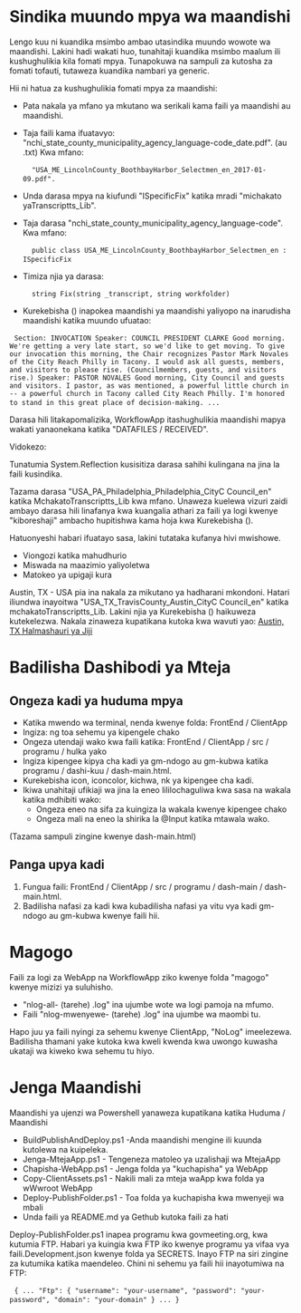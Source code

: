 <h1> Sindika muundo mpya wa maandishi </h1>
<p> Lengo kuu ni kuandika msimbo ambao utasindika muundo wowote wa maandishi. Lakini hadi wakati huo, tunahitaji kuandika msimbo maalum ili kushughulikia kila fomati mpya. Tunapokuwa na sampuli za kutosha za fomati tofauti, tutaweza kuandika nambari ya generic. </p>

<p> Hii ni hatua za kushughulikia fomati mpya za maandishi: </p>

<ul>
<li>
<p> Pata nakala ya mfano ya mkutano wa serikali kama faili ya maandishi au maandishi. </p>
</li>
<li>
<p> Taja faili kama ifuatavyo: "nchi_state_county_municipality_agency_language-code_date.pdf". (au .txt) Kwa mfano: </p>
<pre> <code> "USA_ME_LincolnCounty_BoothbayHarbor_Selectmen_en_2017-01-09.pdf".</code> </pre></li>
<li>
<p> Unda darasa mpya na kiufundi "ISpecificFix" katika mradi "michakato yaTranscriptts_Lib". </p>
</li>
<li>
<p> Taja darasa "nchi_state_county_municipality_agency_language-code". Kwa mfano: </p>
<pre> <code> public class USA_ME_LincolnCounty_BoothbayHarbor_Selectmen_en : ISpecificFix</code> </pre></li>
<li>
<p> Timiza njia ya darasa: </p>
<pre> <code> string Fix(string _transcript, string workfolder)</code> </pre></li>
<li>
<p> Kurekebisha () inapokea maandishi ya maandishi yaliyopo na inarudisha maandishi katika muundo ufuatao: </p>
</li>
</ul><pre> <code>Section: INVOCATION Speaker: COUNCIL PRESIDENT CLARKE Good morning. We&#39;re getting a very late start, so we&#39;d like to get moving. To give our invocation this morning, the Chair recognizes Pastor Mark Novales of the City Reach Philly in Tacony. I would ask all guests, members, and visitors to please rise. (Councilmembers, guests, and visitors rise.) Speaker: PASTOR NOVALES Good morning, City Council and guests and visitors. I pastor, as was mentioned, a powerful little church in -- a powerful church in Tacony called City Reach Philly. I&#39;m honored to stand in this great place of decision-making. ...</code> </pre>
<p> Darasa hili litakapomalizika, WorkflowApp itashughulikia maandishi mapya wakati yanaonekana katika "DATAFILES / RECEIVED". </p>

<p> Vidokezo: </p>

<p> Tunatumia System.Reflection kusisitiza darasa sahihi kulingana na jina la faili kusindika. </p>

<p> Tazama darasa "USA_PA_Philadelphia_Philadelphia_CityC Council_en" katika MchakatoTranscriptts_Lib kwa mfano. Unaweza kuelewa vizuri zaidi ambayo darasa hili linafanya kwa kuangalia athari za faili ya logi kwenye "kiboreshaji" ambacho hupitishwa kama hoja kwa Kurekebisha (). </p>

<p> Hatuonyeshi habari ifuatayo sasa, lakini tutataka kufanya hivi mwishowe. </p>

<ul>
<li> Viongozi katika mahudhurio </li>
<li> Miswada na maazimio yaliyoletwa </li>
<li> Matokeo ya upigaji kura </li>
</ul>
<p> Austin, TX - USA pia ina nakala za mikutano ya hadharani mkondoni. Hatari iliundwa inayoitwa "USA_TX_TravisCounty_Austin_CityC Council_en" katika mchakatoTranscriptts_Lib. Lakini njia ya Kurekebisha () haikuweza kutekelezwa. Nakala zinaweza kupatikana kutoka kwa wavuti yao: <a href="https://www.austintexas.gov/department/city-council/council/council_meeting_info_center.htm">Austin, TX Halmashauri ya Jiji</a> </p>
<h1> Badilisha Dashibodi ya Mteja </h1><h2> Ongeza kadi ya huduma mpya </h2>
<ul>
<li> Katika mwendo wa terminal, nenda kwenye folda: FrontEnd / ClientApp </li>
<li> Ingiza: ng toa sehemu ya kipengele chako </li>
<li> Ongeza utendaji wako kwa faili katika: FrontEnd / ClientApp / src / programu / hulka yako </li>
<li> Ingiza kipengee kipya cha kadi ya gm-ndogo au gm-kubwa katika programu / dashi-kuu / dash-main.html. </li>
<li> Kurekebisha icon, iconcolor, kichwa, nk ya kipengee cha kadi. </li>
<li> Ikiwa unahitaji ufikiaji wa jina la eneo lililochaguliwa kwa sasa na wakala katika mdhibiti wako: 
<ul>
<li> Ongeza eneo na sifa za kuingiza la wakala kwenye kipengee chako </li>
<li> Ongeza mali na eneo la shirika la @Input katika mtawala wako. </li>
</ul></li>
</ul>
<p> (Tazama sampuli zingine kwenye dash-main.html) </p>
<h2> Panga upya kadi </h2><ol>
<li> Fungua faili: FrontEnd / ClientApp / src / programu / dash-main / dash-main.html. </li>
<li> Badilisha nafasi za kadi kwa kubadilisha nafasi ya vitu vya kadi gm-ndogo au gm-kubwa kwenye faili hii. </li></ol><h1> Magogo </h1>
<p> Faili za logi za WebApp na WorkflowApp ziko kwenye folda "magogo" kwenye mizizi ya suluhisho. </p>

<ul>
<li> "nlog-all- (tarehe) .log" ina ujumbe wote wa logi pamoja na mfumo. </li>
<li> Faili "nlog-mwenyewe- (tarehe) .log" ina ujumbe wa maombi tu. </li>
</ul>
<p> Hapo juu ya faili nyingi za sehemu kwenye ClientApp, "NoLog" imeelezewa. Badilisha thamani yake kutoka kwa kweli kwenda kwa uwongo kuwasha ukataji wa kiweko kwa sehemu tu hiyo. </p>
<h1> Jenga Maandishi </h1>
<p> Maandishi ya ujenzi wa Powershell yanaweza kupatikana katika Huduma / Maandishi </p>

<ul>
<li> BuildPublishAndDeploy.ps1 -Anda maandishi mengine ili kuunda kutolewa na kuipeleka. </li>
<li> Jenga-MtejaApp.ps1 - Tengeneza matoleo ya uzalishaji wa MtejaApp </li>
<li> Chapisha-WebApp.ps1 - Jenga folda ya "kuchapisha" ya WebApp </li>
<li> Copy-ClientAssets.ps1 - Nakili mali za mteja waApp kwa folda ya wWwroot WebApp </li>
<li> Deploy-PublishFolder.ps1 - Toa folda ya kuchapisha kwa mwenyeji wa mbali </li>
<li> Unda faili ya README.md ya Gethub kutoka faili za hati </li>
</ul>
<p> Deploy-PublishFolder.ps1 inapea programu kwa govmeeting.org, kwa kutumia FTP. Habari ya kuingia kwa FTP iko kwenye programu ya vifaa vya faili.Development.json kwenye folda ya SECRETS. Inayo FTP na siri zingine za kutumika katika maendeleo. Chini ni sehemu ya faili hii inayotumiwa na FTP: </p>
<pre> <code>{ ... "Ftp": { "username": "your-username", "password": "your-password", "domain": "your-domain" } ... }</code> </pre>